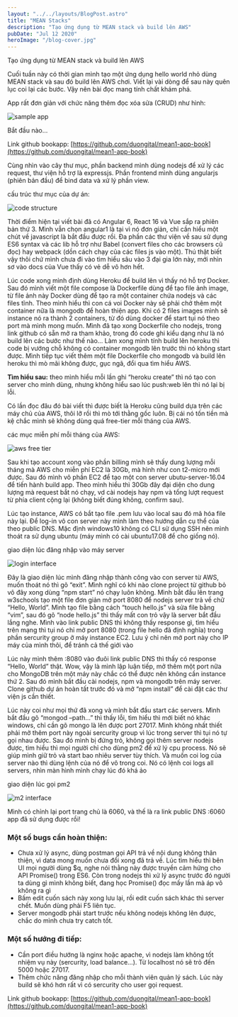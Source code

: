 ```yaml
---
layout: "../../layouts/BlogPost.astro"
title: "MEAN Stacks"
description: "Tạo ứng dụng từ MEAN stack và build lên AWS"
pubDate: "Jul 12 2020"
heroImage: "/blog-cover.jpg"
---
```


Tạo ứng dụng từ MEAN stack và build lên AWS

Cuối tuần này có thời gian mình tạo một ứng dụng hello world nhỏ dùng MEAN stack và sau đó build lên AWS chơi. Viết lại vài dòng để sau này quên lục coi lại các bước. Vậy nên bài đọc mang tính chất khám phá.

App rất đơn giản với chức năng thêm đọc xóa sửa (CRUD) như hình:

![sample app](/blog/mean-stack/img_01.jpg)

Bắt đầu nào…

Link github bookapp: [https://github.com/duongital/mean1-app-book](https://github.com/duongital/mean1-app-book)

Cùng nhìn vào cây thư mục, phần backend mình dùng nodejs để xử lý các request, thư viện hỗ trợ là expressjs. Phần frontend mình dùng angularjs (phiên bản đầu) để bind data và xử lý phần view.

cấu trúc thư mục của dự án:

![code structure](/blog/mean-stack/img_02.jpg)

Thời điểm hiện tại viết bài đã có Angular 6, React 16 và Vue sắp ra phiên bản thứ 3. Mình vẫn chọn angular1 là tại vì nó đơn giản, chỉ cần hiểu một chút về javascript là bắt đầu được rồi. Đa phần các thư viện về sau sử dụng ES6 syntax và các lib hỗ trợ như Babel (convert files cho các browsers cũ đọc) hay webpack (dồn cách chạy của các files js vào một). Thú thật biết vậy thôi chứ mình chưa đi vào tìm hiểu sâu vào 3 đại gia lớn này, mới nhìn sơ vào docs của Vue thấy có vẻ dễ vô hơn hết.

Lúc code xong mình định dùng Heroku để build lên vì thấy nó hỗ trợ Docker. Sau đó mình viết một file compose là Dockerfile dùng để tạo file ảnh image, từ file ảnh này Docker dùng để tạo ra một container chứa nodejs và các files tĩnh. Theo mình hiểu thì con cá voi Docker này sẽ phải chở thêm một container nữa là mongodb để hoàn thiện app. Khi có 2 files images mình sẽ instance nó ra thành 2 containers, từ đó dùng docker để start tụi nó theo port mà mình mong muốn. Mình đã tạo xong Dockerfile cho nodejs, trong link github có sẵn mở ra tham khảo, trong đó code ghi kiểu dạng như là nó build lên các bước như thế nào… Làm xong mình tính build lên heroku thì code bị vướng chỗ không có container mongodb lên trước thì nó không start được. Mình tiếp tục viết thêm một file Dockerfile cho mongodb và build lên heroku thì mò mãi không được, gục ngã, đổi qua tìm hiểu AWS.

**Tìm hiểu sau:** theo mình hiểu mỗi lần ghi “heroku create” thì nó tạo con server cho mình dùng, nhưng không hiểu sao lúc push:web lên thì nó lại bị lỗi.

Có lần đọc đâu đó bài viết thì được biết là Heroku cũng build dựa trên các máy chủ của AWS, thôi lỡ rồi thì mò tới thằng gốc luôn. Bị cái nó tốn tiền mà kệ chắc mình sẽ không dùng quá free-tier mỗi tháng của AWS.

các mục miễn phí mỗi tháng của AWS:

![aws free tier](/blog/mean-stack/img_03.jpg)

Sau khi tạo account xong vào phần billing mình sẽ thấy dung lượng mỗi tháng mà AWS cho miễn phí EC2 là 30Gb, mà hình như con t2-micro mới được. Sau đó mình vô phần EC2 để tạo một con server ubutu-server-16.04 để tiến hành build app. Theo mình hiểu thì 30Gb đây đại diện cho dung lượng mà request bắt nó chạy, vd cài nodejs hay npm và tổng lượt request từ phía client cộng lại (không biết đúng không, confirm sau).

Lúc tạo instance, AWS có bắt tạo file .pem lưu vào local sau đó mã hóa file này lại. Để log-in vô con server này mình làm theo hướng dẫn cụ thể của theo public DNS. Mặc định windows10 không có CLI sử dụng SSH nên mình thoát ra sử dụng ubuntu (máy mình có cài ubuntu17.08 để cho giống nó).

giao diện lúc đăng nhập vào máy server

![login interface](/blog/mean-stack/img_04.jpg)

Đây là giao diện lúc mình đăng nhập thành công vào con server từ AWS, muốn thoát nó thì gõ “exit”. Mình nghĩ có khi nào clone project từ github bỏ vô đây xong dùng “npm start” nó chạy luôn không. Mình bắt đầu lên trang w3schools tạo một file đơn giản mở port 8080 để nodejs server trả về chữ “Hello, World”. Mình tạo file bằng cách “touch hello.js” và sửa file bằng “vim”, sau đó gõ “node hello.js” thì thấy mất con trỏ vậy là server bắt đầu lắng nghe. Mình vào link public DNS thì không thấy response gì, tìm hiểu trên mạng thì tụi nó chỉ mở port 8080 (trong file hello đã định nghĩa) trong phần sercurity group ở máy instance EC2. Lưu ý chỉ nên mở port này cho IP máy của mình thôi, để tránh cả thế giới vào

Lúc này mình thêm :8080 vào đuôi link public DNS thì thấy có response “Hello, World” thật. Wow, vậy là mình lập luận tiếp, mở thêm một port nữa cho MongoDB trên một máy này chắc có thể được nên không cần instance thứ 2. Sau đó mình bắt đầu cài nodejs, npm và mongodb trên máy server. Clone github dự án hoàn tất trước đó và mở “npm install” để cài đặt các thư viện js cần thiết.

Lúc này coi như mọi thứ đã xong và mình bắt đầu start các servers. Mình bắt đầu gõ “mongod –path…” thì thấy lỗi, tìm hiểu thì mới biết nó khác windows, chỉ cần gõ mongo là lên được port 27017. Mình không nhất thiết phải mở thêm port này ngoài sercurity group vì lúc trong server thì tụi nó tự gọi nhau được. Sau đó mình bị đứng trỏ, không gọi thêm server nodejs được, tìm hiểu thì mọi người chỉ cho dùng pm2 để xử lý cpu process. Nó sẽ giúp mình giữ trỏ và start bao nhiêu server tùy thích. Và muốn coi log của server nào thì dùng lệnh của nó để vô trong coi. Nó có lệnh coi logs all servers, nhìn màn hình mình chạy lúc đó khá ảo

giao diện lúc gọi pm2

![m2 interface](/blog/mean-stack/img_05.jpg)

Mình có chỉnh lại port trang chủ là 6060, và thế là ra link public DNS :6060 app đã sử dụng được rồi!

### Một số bugs cần hoàn thiện:

- Chưa xử lý async, dùng postman gọi API trả về nội dung không thân thiện, vì data mong muốn chưa đổi xong đã trả về. Lúc tìm hiểu thì bên UI mọi người dùng $q, nghe nói thằng này được truyền cảm hứng cho API Promise() trong ES6. Còn trong nodejs thì xử lý async trước đó người ta dùng gì mình không biết, đang học Promise() đọc mấy lần mà áp vô không ra gì
- Bấm edit cuốn sách này xong lưu lại, rồi edit cuốn sách khác thì server chết. Muốn dùng phải F5 liên tục.
- Server mongodb phải start trước nếu không nodejs không lên được, chắc do mình chưa try catch tốt.

### Một số hướng đi tiếp:

- Cần port điều hướng là nginx hoặc apache, vì nodejs làm không tốt nhiệm vụ này (sercurity, load balance…). Từ localhost nó sẽ trỏ đến 5000 hoặc 27017.
- Thêm chức năng đăng nhập cho mỗi thành viên quản lý sách. Lúc này build sẽ khó hơn rất vì có sercurity cho user gọi request.

Link github bookapp: [https://github.com/duongital/mean1-app-book](https://github.com/duongital/mean1-app-book)